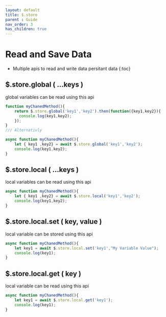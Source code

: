 ```yaml
---
layout: default
title: $.store
parent : Guide
nav_order: 3
has_children: true
---
```

# Read and Save Data
- Multiple apis to read and write data persitant data
{:toc}


## $.store.global ( ...keys )
global variables can be read using this api
```javascript
function myChanedMethod(){
    return $.store.global('key1','key2').then(function({key1,key2}){
      console.log(key1,key2);
    });
}
/// Alternativly

async function myChanedMethod(){
    let { key1 ,key2} = await $.store.global('key1','key2');
    console.log(key1,key2);
}
```

## $.store.local ( ...keys )
local variables can be read using this api
```javascript
async function myChanedMethod(){
    let { key1 ,key2} = await $.store.local('key1','key2');
    console.log(key1,key2);
}
```

## $.store.local.set ( key, value )
local variable can be stored using this api
```javascript
async function myChanedMethod(){
    let key1 = await $.store.local.set('key1',"My Variable Value");
    console.log(key1);
}
```

## $.store.local.get ( key )
local variable can be read using this api
```javascript
async function myChanedMethod(){
    let key1 = await $.store.local.get('key1');
    console.log(key1);
}
```